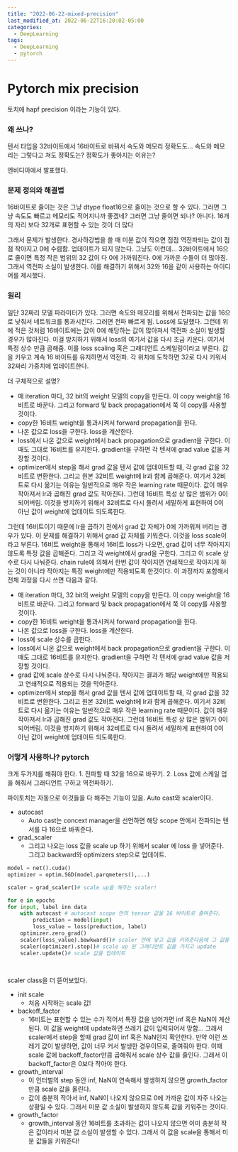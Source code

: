 ```yaml
---
title: "2022-06-22-mixed-precision"
last_modified_at: 2022-06-22T16:20:02-05:00
categories:
  - DeepLearning
tags:
  - DeepLearning
  - pytorch
---
```


# Pytorch mix precision

토치에 hapf precision 이라는 기능이 있다. 

### 왜 쓰나?

텐서 타입을 32바이트에서 16바이트로 바꿔서 속도와 메모리 정확도도… 속도와 메모리는 그렇다고 쳐도 정확도는? 정확도가 좋아지는 이유는?

엔비디아에서 발표했다.

### 문제 정의와 해결법

16바이트로 줄이는 것은 그냥 dtype float16으로 줄이는 것으로 할 수 있다. 그러면 그냥 속도도 빠르고 메모리도 적어지니까 좋겠네? 그러면 그냥 줄이면 되나? 아니다. 16개의 자리 보다 32개로 표현할 수 있는 것이 더 많다

그래서 문제가 발생한다. 경사하강법을 쓸 때 미분 값이 작으면 점점 역전파되는 값이 점점 작아지고 0에 수렴함. 업데이트가 되지 않는다. 그냥도 이런데… 32바이트에서 16으로 줄이면 특정 작은 범위의 32 값이 다 0에 가까워진다. 0에 가까운 수들이 더 많아짐. 그래서 역전파 소실이 발생한다. 이를 해결하기 위해서 32와 16을 같이 사용하는 아이디어를 제시했다. 

### 원리

일단 32짜리 모델 파라미터가 있다. 그러면 속도와 메모리를 위해서 전파되는 값을 16으로 낮춰서 네트워크를 통과시킨다. 그러면 전파 빠르게 됨. Loss에 도달했다. 그런데 위에 적은 것처럼 16바이트에는 값이 0에 해당하는 값이 많아져서 역전파 소실이 발생할 경우가 많아진다. 이걸 방지하기 위해서  loss의 여기서 값을 다시 조금 키운다. 여기서 특정 상수 만큼 곱해줌. 이를 loss scaling 혹은 그래디언트 스케일링이라고 부른다. 값을 키우고 계속 16 바이트를 유지하면서 역전파. 각 위치에 도착하면 32로 다시 키워서 32짜리 가중치에 업데이트한다. 

더 구체적으로 설명?

- 매 iteration 마다, 32 bit의 weight 모델의 copy을 만든다. 이 copy weight을 16비트로 바꾼다. 그리고 forward 및 back propagation에서 쭉 이 copy를 사용할 것이다.
- copy한 16비트 weight을 통과시켜서 forward propagation을 한다.
- 나온 값으로 loss을 구한다. loss을 계산한다.
- loss에서 나온 값으로 weight에서 back propagation으로 gradient을 구한다. 이때도 그대로 16비트를 유지한다. gradient을 구하면 각 텐서에 grad value 값을 저장할 것이다.
- optimizer에서 step을 해서 grad 값을 텐서 값에 업데이트할 때, 각 grad 값을 32비트로 변환한다. 그리고 원본 32비트 weight에 lr과 함께 곱해준다. 여기서 32비트로 다시 옮기는 이유는 일반적으로 매우 작은 learning rate 때문이다. 값이 매우 작아져서 lr과 곱해진 grad 값도 작아진다. 그런데 16비트 특성 상 많은 범위가 0이 되어버림. 이것을 방지하기 위해서 32비트로 다시 돌려서 세밀하게 표현하여 0이 아닌 값이 weight에 업데이트 되도록한다.

그런데 16비트이기 때문에 lr을 곱하기 전에서 grad 값 자체가 0에 가까워져 버리는 경우가 있다. 이 문제를 해결하기 위해서 grad 값 자체를 키워준다. 이것을 loss scale이라고 부른다. 16비트 weight을 통해서 16비트 loss가 나오면, grad 값이 너무 작아지지 않도록 특정 값을 곱해준다. 그리고 각 weight에서 grad을 구한다. 그리고 이 scale 상수로 다시 나눠준다. chain rule에 의해서 한번 값이 작아지면 연쇄적으로 작아지게 하는 것이 아니라 작아지는 특정 weight에만 적용되도록 한것이다. 이 과정까지 포함해서 전체 과정을 다시 쓰면 다음과 같다.

- 매 iteration 마다, 32 bit의 weight 모델의 copy을 만든다. 이 copy weight을 16비트로 바꾼다. 그리고 forward 및 back propagation에서 쭉 이 copy를 사용할 것이다.
- copy한 16비트 weight을 통과시켜서 forward propagation을 한다.
- 나온 값으로 loss을 구한다. loss을 계산한다.
- loss에 scale 상수를 곱한다.
- loss에서 나온 값으로 weight에서 back propagation으로 gradient을 구한다. 이때도 그대로 16비트를 유지한다. gradient을 구하면 각 텐서에 grad value 값을 저장할 것이다.
- grad 값에 scale 상수로 다시 나눠준다. 작아지는 결과가 해당 weight에만 적용되고 연쇄적으로 적용되는 것을 막아준다.
- optimizer에서 step을 해서 grad 값을 텐서 값에 업데이트할 때, 각 grad 값을 32비트로 변환한다. 그리고 원본 32비트 weight에 lr과 함께 곱해준다. 여기서 32비트로 다시 옮기는 이유는 일반적으로 매우 작은 learning rate 때문이다. 값이 매우 작아져서 lr과 곱해진 grad 값도 작아진다. 그런데 16비트 특성 상 많은 범위가 0이 되어버림. 이것을 방지하기 위해서 32비트로 다시 돌려서 세밀하게 표현하여 0이 아닌 값이 weight에 업데이트 되도록한다.

### 어떻게 사용하나? pytorch

크게 두가지를 해줘야 한다. 1. 전파할 때 32을 16으로 바꾸기. 2. Loss 값에 스케일 업을 해줘서 그래디언트 구하고 역전파하기. 

파이토치는 자동으로 이것들을 다 해주는 기능이 있음. Auto cast와 scaler이다. 

- autocast
    - Auto cast는 concext manager을 선언하면 해당 scope 안에서 전파되는 텐서를 다 16으로 바꿔준다.
- grad_scaler
    - 그리고 나오는 loss 값을 scale up 하기 위해서 scaler 에 loss 을 넣어준다. 그리고 backward와 optimizers step으로 업데이트.

```python
model = net().cuda()
optimizer = optim.SGD(model.parqmeters(),...)

scaler = grad_scaler()# scale up을 해주는 scaler!

for e in epochs
for input, label inn data
    with autocast # autocast scope 안의 tensor 값을 16 바이트로 줄여준다.
        prediction = model(input)
        loss_value = loss(preduction, label)
    optimizer.zero_grad()
    scaler(loss_value).bawkward()# scaler 안에 넣고 값을 키워준다음에 그 값을 기준으로 역전파
    scaler(optimizer).step()# scale up 된 그래디언트 값을 가지고 update
    scaler.update()# scale 값을 업데이트

    
```

scaler class을 더 뜯어보았다.

- init scale
    - 처음 시작하는 scale 값!
- backoff_factor
    - 16비트는 표현할 수 있는 수가 적어서 특정 값을 넘어가면 inf 혹은 NaN이 계산된다. 이 값을 weight에 update하면 쓰레기 값이 입력되어서 망함… 그래서 scaler에서 step을 할때 grad 값이 inf 혹은 NaN인지 확인한다. 만약 이런 쓰레기 값이 발생하면, 값이 너무 커서 발생한 경우이므로, 줄여줘야 한다. 이때 scale 값에 backoff_factor만큼 곱해줘서 scale 상수 값을 줄인다. 그래서 이 backoff_factor은 0보다 작아야 한다.
- growth_interval
    - 이 인터벌의 step 동안 inf, NaN이 연속해서 발생하지 않으면 growth_factor 만큼 scale 값을 올린다.
    - 값이 충분히 작아서 inf, NaN이 나오지 않으므로 0에 가까운 값이 자주 나오는 상황일 수 있다. 그래서 미분 값 소실이 발생하지 않도록 값을 키워주는 것이다.
- growth_factor
    - growth_interval 동안 16비트를 초과하는 값이 나오지 않으면 이미 충분히 작은 값이라서 미분 값 소실이 발생할 수 있다. 그래서 이 값을 scale을 통해서 미분 값들을 키워준다!